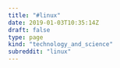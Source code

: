 ```yaml
---
title: "#linux"
date: 2019-01-03T10:35:14Z
draft: false
type: page
kind: "technology_and_science"
subreddit: "linux"
---
```


